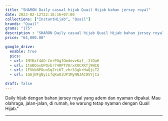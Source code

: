```yaml
---
title: "SHARON Daily casual hijab Quail Hijab bahan jersey royal"
date: 2023-02-12T22:18:16+07:00
collections: ["InstantHijab", "Quail"]
brands: "Quail"
grams: "175"
description : "SHARON Daily casual hijab Quail Hijab bahan jersey royal"
price: "64,000.00"

google_drive:
  enable: true
  pics:
  - url: 1MYBxf4AO-CerPOgfOmdevvKaf_-3lDaH
  - url: 1tmBOoxUPQvbr74RPTVOrxX8CXKTj9WCQ
  - url: 1F5kbNPOunSqZri6T_vhr33gkrHaQjLT2
  - url: 1GAjNFgNyiLfqKw0iUP1MyNNJAC0SYjCa

draft: false
---
```


Daily hijab dengan bahan jersey royal yang adem dan nyaman dipakai. Mau olahraga, jalan-jalan, di rumah, ke warung tetap nyaman dengan Quail Hijab."

----------    
 
